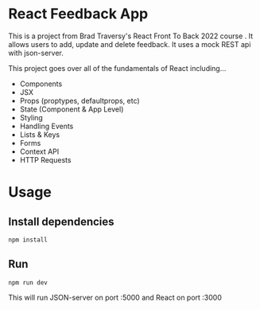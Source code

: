 # React Feedback App

This is a project from Brad Traversy's React Front To Back 2022 course . It allows users to add, update and delete feedback. It uses a mock REST api with json-server.

This project goes over all of the fundamentals of React including...

- Components
- JSX
- Props (proptypes, defaultprops, etc)
- State (Component & App Level)
- Styling
- Handling Events
- Lists & Keys
- Forms
- Context API
- HTTP Requests

# Usage

## Install dependencies

```
npm install
```

## Run

```
npm run dev
```

This will run JSON-server on port :5000 and React on port :3000
